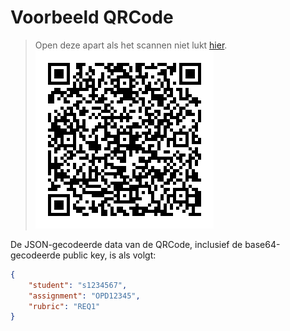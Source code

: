 # Voorbeeld QRCode

> Open deze apart als het scannen niet lukt [hier](./student-qrcode.png). \
![](./student-qrcode.png)


De JSON-gecodeerde data van de QRCode, inclusief de base64-gecodeerde public key, is als volgt:
```json
{
    "student": "s1234567",
    "assignment": "OPD12345",
    "rubric": "REQ1"
}
```
